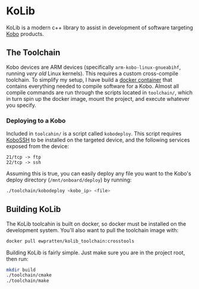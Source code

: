 # KoLib

KoLib is a modern c++ library to assist in development of software targeting [Kobo](https://www.kobo.com/) products.

## The Toolchain

Kobo devices are ARM devices (specifically `arm-kobo-linux-gnueabihf`, running *very old* Linux kernels). This requires a custom cross-compile toolchain. To simplify my setup, I have build a [docker container](./toolchain/Dockerfile) that contains everything needed to compile software for a Kobo. Almost all compile commands are run through the scripts located in `toolchain/`, which in turn spin up the docker image, mount the project, and execute whatever you specify.

### Deploying to a Kobo

Included in `toolcahin/` is a script called `kobodeploy`. This script requires [KoboSSH](https://github.com/Ewpratten/KoboSSH) to be installed on the targeted device, and the following services exposed from the device:

```text
21/tcp -> ftp
22/tcp -> ssh
```

Assuming this is true, you can easily deploy any file you want to the Kobo's deploy directory (`/mnt/onboard/deploy`) by running:

```sh
./toolchain/kobodeploy <kobo_ip> <file>
```

## Building KoLib

The KoLib toolcahin is built on docker, so docker must be installed on the development system. You'll also want to pull the toolchain image with:

```sh
docker pull ewpratten/kolib_toolchain:crosstools
```

Building KoLib is fairly simple. Just make sure you are in the project root, then run:

```sh
mkdir build
./toolchain/cmake
./toolchain/make
```
